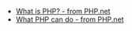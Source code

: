 

* [What is PHP? - from PHP.net](http://php.net/manual/en/intro-whatis.php)
* [What PHP can do - from PHP.net](http://php.net/manual/en/intro-whatcando.php)

